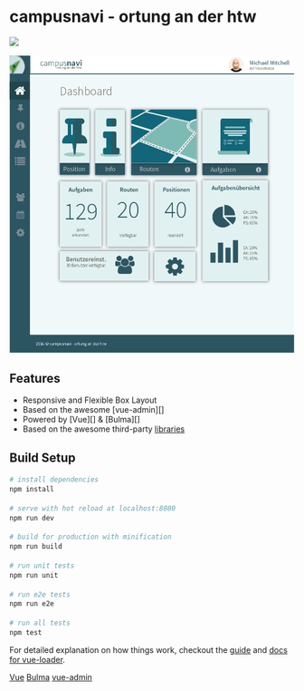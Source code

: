 # campusnavi - ortung an der htw
![](https://img.shields.io/badge/license-MIT-blue.svg)


![](screenshots/campusnavi-backend-pages.png)

## Features

* Responsive and Flexible Box Layout
* Based on the awesome [vue-admin][]
* Powered by [Vue][] & [Bulma][]
* Based on the awesome third-party [libraries](doc/dependencies.md)

## Build Setup

``` bash
# install dependencies
npm install

# serve with hot reload at localhost:8080
npm run dev

# build for production with minification
npm run build

# run unit tests
npm run unit

# run e2e tests
npm run e2e

# run all tests
npm test
```

For detailed explanation on how things work, checkout the [guide](http://vuejs-templates.github.io/webpack/) and [docs for vue-loader](http://vuejs.github.io/vue-loader).


[Vue](http://vuejs.org)
[Bulma](http://bulma.io)
[vue-admin](https://github.com/fundon/vue-admin)
